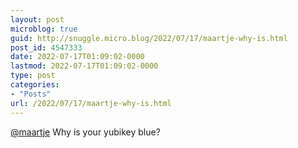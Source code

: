 ```yaml
---
layout: post
microblog: true
guid: http://snuggle.micro.blog/2022/07/17/maartje-why-is.html
post_id: 4547333
date: 2022-07-17T01:09:02-0000
lastmod: 2022-07-17T01:09:02-0000
type: post
categories:
- "Posts"
url: /2022/07/17/maartje-why-is.html
---
```

<p><span class="h-card" translate="no"><a href="https://blahaj.social/@maartje" class="u-url mention">@<span>maartje</span></a></span> Why is your yubikey blue?</p>
